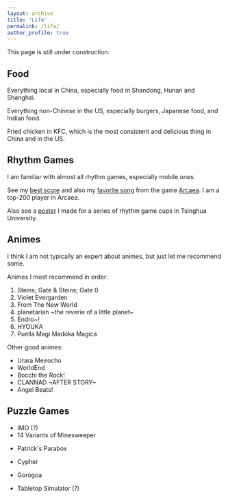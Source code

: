 ```yaml
---
layout: archive
title: "Life"
permalink: /life/
author_profile: true
---
```


This page is still under construction.

## Food

Everything local in China, especially food in Shandong, Hunan and Shanghai.

Everything non-Chinese in the US, especially burgers, Japanese food, and Indian food.

Fried chicken in KFC, which is the most consistent and delicious thing in China and in the US.

## Rhythm Games

I am familiar with almost all rhythm games, especially mobile ones.

See my [best score](/../images/testify.jpg) and also my [favorite song](/../images/corps.jpg) from the game [Arcaea](https://arcaea.lowiro.com/). I am a top-200 player in Arcaea. 

Also see a [poster](/../images/tusile.pdf) I made for a series of rhythm game cups in Tsinghua University.

## Animes

I think I am not typically an expert about animes, but just let me recommend some.

Animes I most recommend in order:

1. Steins; Gate & Steins; Gate 0
2. Violet Evergarden
3. From The New World
4. planetarian ~the reverie of a little planet~
5. Endro~!
6. HYOUKA
7. Puella Magi Madoka Magica

Other good animes:

+ Urara Meirocho
+ WorldEnd
+ Bocchi the Rock!
+ CLANNAD ~AFTER STORY~
+ Angel Beats!

## Puzzle Games

- IMO (?)
- 14 Variants of Minesweeper

+ Patrick's Parabox

+ Cypher

+ Gorogoa

+ Tabletop Simulator (?)